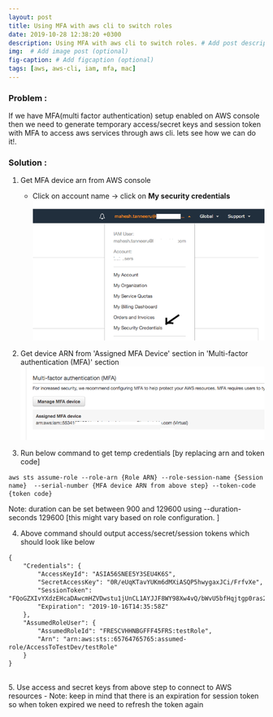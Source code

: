 ```yaml
---
layout: post
title: Using MFA with aws cli to switch roles 
date: 2019-10-28 12:38:20 +0300
description: Using MFA with aws cli to switch roles. # Add post description (optional)
img:  # Add image post (optional)
fig-caption: # Add figcaption (optional)
tags: [aws, aws-cli, iam, mfa, mac]
---
```


### Problem :
If we have MFA(multi factor authentication) setup enabled on AWS console then we need to generate temporary access/secret keys and session token with MFA to access aws services through aws cli. lets see how we can do it!.   

### Solution :
1. Get MFA device arn from AWS console 
   - Click on account name  -> click on **My security credentials** 
   ![alt text](/assets/img/aws_sec_creds.png)

2. Get device ARN from 'Assigned MFA Device' section in 'Multi-factor authentication (MFA)' section 
    ![alt text](/assets/img/aws_mfa.png)

3. Run below command to get temp credentials  [by replacing arn and token code] 
```
aws sts assume-role --role-arn {Role ARN} --role-session-name {Session name}  --serial-number {MFA device ARN from above step} --token-code {token code} 
```
Note: duration can be set between 900 and 129600 using --duration-seconds 129600 [this might vary based on role configuration. ] 

4. Above command should output access/secret/session tokens which should look like below 
```
{ 
    "Credentials": { 
        "AccessKeyId": "ASIA56SNEE5Y3SEU4K6S", 
        "SecretAccessKey": "0R/eUqKTavYUKm6dMXiASQP5hwygaxJCi/FrfvXe", 
        "SessionToken": "FQoGZXIvYXdzEHcaDAwcmHZVDwstu1jUnCL1AYJJF8WY98Xw4vQ/bWvU5bfHqjtgp0ras2JSD9TBKdtdLjnMcSDweK4pwkMPVmKjSLBVqfh0t/p5WKJsKTvmhiEoUBiy7gzaBGfOC8Ue+XG+6SYt1N7etbYJ/5+F4xPFfns36dCAy1KULTD+7FH9/Wt4tHK5xetFSmD+jgf2z5H3uHhkR4khd7OAdN1mp+YOLoHZfYpV3FgdmOozFtXKi2YWg7IK+2BQj2N2A/2kaCizE29UMWAEVZhO/8tE4kf/q/XrvWt1+SAb/7nZRUhw1Qu5vfpvEzvkMOfYSE0YNZbs/5Cy4MXZ5A9g00OpHcytAOZ8Sga1KL65nO0F", 
        "Expiration": "2019-10-16T14:35:58Z" 
    }, 
    "AssumedRoleUser": { 
        "AssumedRoleId": "FRESCVHHNBGFFF45FRS:testRole", 
        "Arn": "arn:aws:sts::65764765765:assumed-role/AccessToTestDev/testRole" 
    } 
} 
``` 
<br>
5. Use access and secret keys from above step to connect to AWS resources  
    - Note:  keep in mind that there is an expiration for session token so when token expired we need to refresh the token again 